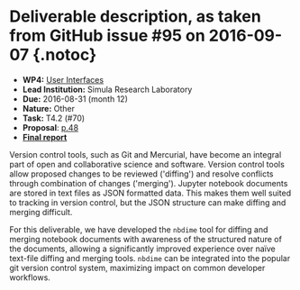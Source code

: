 # Deliverable description, as taken from GitHub issue #95 on 2016-09-07 {.notoc}

- **WP4:** [User Interfaces](https://github.com/OpenDreamKit/OpenDreamKit/tree/master/WP4)
- **Lead Institution:** Simula Research Laboratory
- **Due:** 2016-08-31 (month 12)
- **Nature:** Other
- **Task:** T4.2 (#70)
- **Proposal**: [p.48](https://github.com/OpenDreamKit/OpenDreamKit/raw/master/Proposal/proposal-www.pdf)
- **[Final report](https://github.com/OpenDreamKit/OpenDreamKit/raw/master/WP4/D4.6/report-final.pdf)**

Version control tools, such as Git and Mercurial, have become an integral part of open and collaborative science and software. Version control tools allow proposed changes to be reviewed ('diffing') and resolve conflicts through combination of changes ('merging'). Jupyter notebook documents are stored in text files as JSON formatted data. This makes them well suited to tracking in version control, but the JSON structure can make diffing and merging difficult.

For this deliverable, we have developed the `nbdime` tool for diffing and merging notebook documents with awareness of the structured nature of the documents, allowing a significantly improved experience over naïve text-file diffing and merging tools. `nbdime` can be integrated into the popular git version control system, maximizing impact on common developer workflows.
